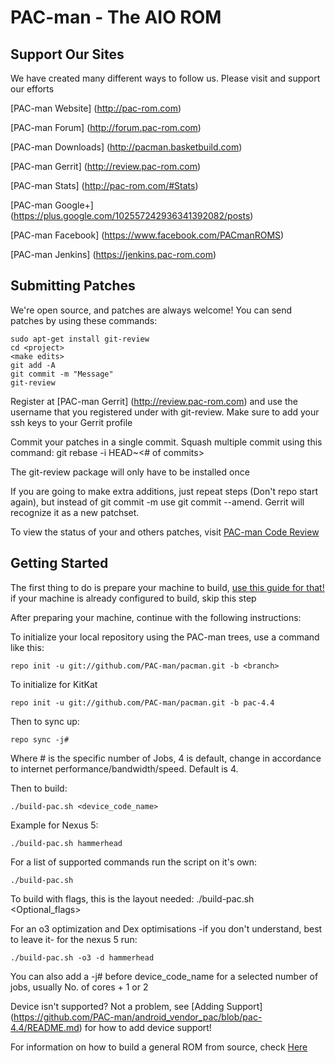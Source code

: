 PAC-man - The AIO ROM
=====================

Support Our Sites
------------------------
We have created many different ways to follow us. Please visit and support our efforts

[PAC-man Website] (http://pac-rom.com)

[PAC-man Forum] (http://forum.pac-rom.com)

[PAC-man Downloads] (http://pacman.basketbuild.com)

[PAC-man Gerrit] (http://review.pac-rom.com)

[PAC-man Stats] (http://pac-rom.com/#Stats)

[PAC-man Google+] (https://plus.google.com/102557242936341392082/posts)

[PAC-man Facebook] (https://www.facebook.com/PACmanROMS)

[PAC-man Jenkins] (https://jenkins.pac-rom.com)


Submitting Patches
------------------
We're open source, and patches are always welcome!
You can send patches by using these commands:

    sudo apt-get install git-review
    cd <project>
    <make edits>
    git add -A
    git commit -m "Message"
    git-review

Register at [PAC-man Gerrit] (http://review.pac-rom.com) and use the username that you registered under with git-review. Make sure to add your ssh keys to your Gerrit profile

Commit your patches in a single commit. Squash multiple commit using this command: git rebase -i HEAD~<# of commits>

The git-review package will only have to be installed once

If you are going to make extra additions, just repeat steps (Don't repo start again), but instead of git commit -m
use git commit --amend. Gerrit will recognize it as a new patchset.

To view the status of your and others patches, visit [PAC-man Code Review](http://review.pac-rom.com/)


Getting Started
---------------

The first thing to do is prepare your machine to build, [use this guide for that!](https://github.com/PAC-man/android_vendor_pac/blob/pac-4.4/PrepareForBuild.md) if your machine is already configured to build, skip this step

After preparing your machine, continue with the following instructions:

To initialize your local repository using the PAC-man trees, use a command like this:

    repo init -u git://github.com/PAC-man/pacman.git -b <branch>

To initialize for KitKat

    repo init -u git://github.com/PAC-man/pacman.git -b pac-4.4

Then to sync up:

    repo sync -j#

Where # is the specific number of Jobs, 4 is default, change in accordance to internet performance/bandwidth/speed. Default is 4.

Then to build:

    ./build-pac.sh <device_code_name>

Example for Nexus 5:

    ./build-pac.sh hammerhead

For a list of supported commands run the script on it's own:

    ./build-pac.sh

To build with flags, this is the layout needed:
    ./build-pac.sh <Optional_flags> <device codename>

For an o3 optimization and Dex optimisations -if you don't understand, best to leave it- for the nexus 5 run:

    ./build-pac.sh -o3 -d hammerhead

You can also add a -j# before device_code_name for a selected number of jobs, usually No. of cores + 1 or 2


Device isn't supported? Not a problem, see [Adding Support] (https://github.com/PAC-man/android_vendor_pac/blob/pac-4.4/README.md) for how to add device support!

For information on how to build a general ROM from source, check [Here](http://forum.xda-developers.com/showthread.php?t=2649812)
